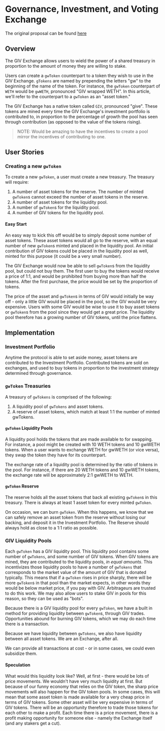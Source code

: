 
# Governance, Investment, and Voting Exchange
The original proposal can be found [here](original-proposal.md)
## Overview
The GIV Exchange allows users to wield the power of a shared treasury in proportion to the amount of money they are willing to stake.

Users can create a `gwToken` counterpart to a token they wish to use in the GIV Exchange. `gTokens` are named by prepending the letters "gw" to the beginning of the name of the token.  For instance, the `gwToken` counterpart of `WETH` would be `gwWETH`, pronounced "GIV wrapped WETH".  In this article, we'll refer to the counterpart to a `gwToken` as an "asset token."

The GIV Exchange has a native token called `GIV`, pronounced "give".  These tokens are mined every time the GIV Exchange's investment portfolio is contributed to, in proportion to the percentage of growth the pool has seen through contribution (as opposed to the value of the tokens rising).

> NOTE: Would be amazing to have the incentives to create a pool mirror the incentives of contributing to one.

## User Stories
### Creating a new `gwToken`
To create a new `gwToken`, a user must create a new treasury.  The treasury will require:
1. A number of asset tokens for the reserve.  The number of minted `gwToken`s cannot exceed the number of asset tokens in the reserve.
2. A number of asset tokens for the liquidity pool.
3. A number of `gwToken`s for the liquidity pool.
4. A number of GIV tokens for the liquidity pool.

#### Easy Start
An easy way to kick this off would be to simply deposit some number of asset tokens.  These asset tokens would all go to the reserve, with an equal number of new `gwToken`s minted and placed in the liquidity pool.  An initial contribution of GIV tokens could be placed in the liquidity pool as well, minted for this purpose (it could be a very small number).

The GIV Exchange would now be able to sell `gwToken`s from the liquidity pool, but could not buy them.  The first user to buy the tokens would receive a price of 1:1, and would be prohibited from buying more than half the tokens.  After the first purchase, the price would be set by the proportion of tokens.

The price of the asset and `gwToken`s in terms of GIV would initially be way off - only a little GIV would be placed in the pool, so the GIV would be very expensive.  Users with some GIV would be wise to use it to buy asset tokens or `gwToken`s from the pool since they would get a great price.  The liquidity pool therefore has a growing number of GIV tokens, until the price flattens.

## Implementation
### Investment Portfolio
Anytime the protocol is able to set aside money, asset tokens are contributed to the Investment Portfolio.  Contributed tokens are sold on exchanges, and used to buy tokens in proportion to the investment strategy determined through governance.


### `gwToken` Treasuries
A treasury of `gwTokens` is comprised of the following:
1. A liquidity pool of `gwTokens` and asset tokens.
3. A reserve of asset tokens, which match at least 1:1 the number of minted gwTokens.

#### `gwToken` Liquidity Pools
A liquidity pool holds the tokens that are made available to for swapping.  For instance, a pool might be created with 10 WETH tokens and 10 gwWETH tokens.  When a user wants to exchange WETH for gwWETH (or vice versa), they swap the token they have for its counterpart.

The exchange rate of a liquidity pool is determined by the ratio of tokens in the pool. For instance, if there are 20 WETH tokens and 10 gwWETH tokens, the exchange rate will be approximately 2:1 gwWETH to WETH.

#### `gwToken` Reserve
The reserve holds all the asset tokens that back all existing `gwToken`s in this treasury.  There is always at least 1 asset token for every minted `gwToken`.

On occasion, we can burn `gwToken`.  When this happens, we know that we can safely remove an asset token from the reserve without losing our backing, and deposit it in the Investment Portfolio.  The Reserve should always hold as close to a 1:1 ratio as possible.

### GIV Liquidity Pools
Each `gwToken` has a GIV liquidity pool.  This liquidity pool contains some number of `gwTokens`, and some number of GIV tokens.  When GIV tokens are mined, they are contributed to the liquidity pools, *in equal amounts*.  This incentivizes those liquidity pools to have a number of `gwTokens` that corresponds to the market value of the amount of GIV that is donated typically.  This means that if a `gwToken` rises in price sharply, there will be more `gwToken`s in that pool than the market expects, in other words they would be below market price, if you pay with GIV.  Arbitrageurs are trusted to do this work.  We may also allow users to stake GIV in pools for this reason, so they can be used as "bots".

Because there is a GIV liquidity pool for every `gwToken`, we have a built in method for providing liquidity between `gwToken`s, through GIV trades.  Opportunities abound for burning GIV tokens, which we may do each time there is a transaction.

Because we have liquidity between `gwTokens`, we also have liquidity between all asset tokens.  We are an Exchange, after all.

We can provide all transactions at cost - or in some cases, we could even subsidize them.

#### Speculation
What would this liquidity look like?  Well, at first - there would be lots of price movements.  We wouldn't have very much liquidity at first.  But because of our funny economy that relies on the GIV token, the sharp price movements will also happen for the GIV token pools.  In some cases, this will mean that some asset token is made available for a very cheap price in terms of GIV tokens.  Some other asset will be very expensive in terms of GIV tokens.  There will be an opportunity therefore to trade those tokens for each other to make a profit.  Each time there is a price movement, there is a profit making opportunity for someone else - namely the Exchange itself (and any stakers get a cut).

